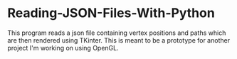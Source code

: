 # Reading-JSON-Files-With-Python
This program reads a json file containing vertex positions and paths which are then rendered using TKinter. This is meant to be a prototype for another project I'm working on using OpenGL.
